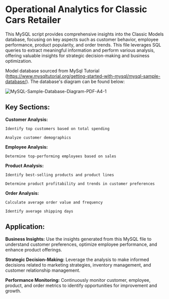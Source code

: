 # Operational Analytics for Classic Cars Retailer 

This MySQL script provides comprehensive insights into the Classic Models database, focusing on key aspects such as customer behavior, employee performance, product popularity, and order trends. This file leverages SQL queries to extract meaningful information and perform various analysis, offering valuable insights for strategic decision-making and business optimization.

Model database sourced from MySql Tutorial (https://www.mysqltutorial.org/getting-started-with-mysql/mysql-sample-database/). The database's diagram can be found below:


![MySQL-Sample-Database-Diagram-PDF-A4-1](https://github.com/hanhatnguyendo/Classicmodels/assets/76510432/0f24ce57-565e-4c55-b118-8212c2344701)


## Key Sections:

**Customer Analysis:**
  
    Identify top customers based on total spending
  
    Analyze customer demographics

**Employee Analysis:**

    Determine top-performing employees based on sales 
  
**Product Analysis:**

    Identify best-selling products and product lines
  
    Determine product profitability and trends in customer preferences
  
**Order Analysis:**

    Calculate average order value and frequency
  
    Identify average shipping days
  

## Application:

  **Business Insights:** Use the insights generated from this MySQL file to understand customer preferences, optimize employee performance, and enhance product offerings.

  **Strategic Decision-Making:** Leverage the analysis to make informed decisions related to marketing strategies, inventory management, and customer relationship management.

  **Performance Monitoring:** Continuously monitor customer, employee, product, and order metrics to identify opportunities for improvement and growth.
